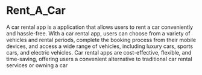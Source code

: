﻿# Rent_A_Car
A car rental app is a application that allows users to 
rent a car conveniently and hassle-free. With a car rental 
app, users can choose from a variety of vehicles and rental 
periods, complete the booking process from their mobile 
devices, and access a wide range of vehicles, including 
luxury cars, sports cars, and electric vehicles. Car rental apps 
are cost-effective, flexible, and time-saving, offering users a 
convenient alternative to traditional car rental services or 
owning a car
